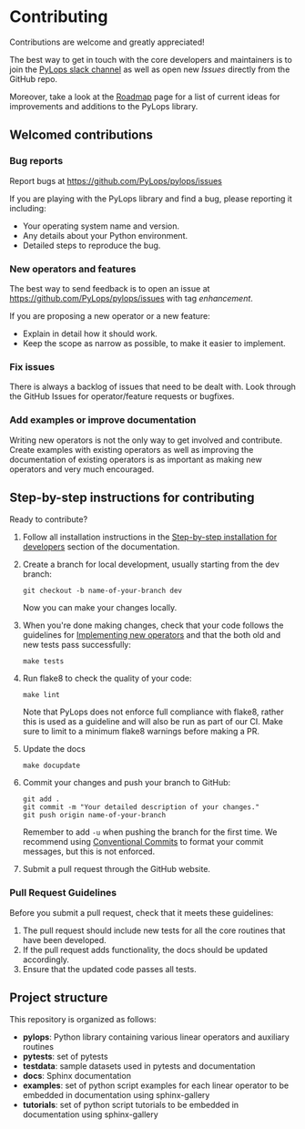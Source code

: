 # Contributing

Contributions are welcome and greatly appreciated!

The best way to get in touch with the core developers and maintainers is to
join the [PyLops slack channel](https://pylops.slack.com/) as well as
open new *Issues* directly from the GitHub repo.

Moreover, take a look at the [Roadmap](https://pylops.readthedocs.io/en/stable/roadmap.html)
page for a list of current ideas for improvements and additions to the PyLops library.


## Welcomed contributions

### Bug reports

Report bugs at https://github.com/PyLops/pylops/issues

If you are playing with the PyLops library and find a bug, please
reporting it including:

* Your operating system name and version.
* Any details about your Python environment.
* Detailed steps to reproduce the bug.

### New operators and features

The best way to send feedback is to open an issue at
https://github.com/PyLops/pylops/issues
with tag *enhancement*.

If you are proposing a new operator or a new feature:

* Explain in detail how it should work.
* Keep the scope as narrow as possible, to make it easier to implement.

### Fix issues
There is always a backlog of issues that need to be dealt with.
Look through the GitHub Issues for operator/feature requests or bugfixes.

### Add examples or improve documentation
Writing new operators is not the only way to get involved and
contribute. Create examples with existing operators as well as
improving the documentation of existing operators is as important
as making new operators and very much encouraged.


## Step-by-step instructions for contributing

Ready to contribute?

1. Follow all installation instructions in the [Step-by-step installation for developers](https://pylops.readthedocs.io/en/stable/installation.html#step-by-step-installation-for-developers) section of the documentation.

2. Create a branch for local development, usually starting from the dev branch:
    ```
    git checkout -b name-of-your-branch dev
    ```
    Now you can make your changes locally.

3. When you're done making changes, check that your code follows the guidelines for [Implementing new operators](https://pylops.readthedocs.io/en/stable/adding.html) and
that the both old and new tests pass successfully:
    ```
    make tests
    ```

4. Run flake8 to check the quality of your code:
    ```
    make lint
    ```
    Note that PyLops does not enforce full compliance with flake8, rather this is used as a
guideline and will also be run as part of our CI.
Make sure to limit to a minimum flake8 warnings before making a PR.

5. Update the docs
   ```
   make docupdate
   ```

6. Commit your changes and push your branch to GitHub:
    ```
    git add .
    git commit -m "Your detailed description of your changes."
    git push origin name-of-your-branch
    ```
    Remember to add ``-u`` when pushing the branch for the first time.
    We recommend using [Conventional Commits](https://www.conventionalcommits.org/en/v1.0.0/#summary)
    to format your commit messages, but this is not enforced.

7. Submit a pull request through the GitHub website.


### Pull Request Guidelines

Before you submit a pull request, check that it meets these guidelines:

1. The pull request should include new tests for all the core routines that have been developed.
2. If the pull request adds functionality, the docs should be updated accordingly.
3. Ensure that the updated code passes all tests.

## Project structure
This repository is organized as follows:
* **pylops**:     Python library containing various linear operators and auxiliary routines
* **pytests**:    set of pytests
* **testdata**:   sample datasets used in pytests and documentation
* **docs**:       Sphinx documentation
* **examples**:   set of python script examples for each linear operator to be embedded in documentation using sphinx-gallery
* **tutorials**:  set of python script tutorials to be embedded in documentation using sphinx-gallery
